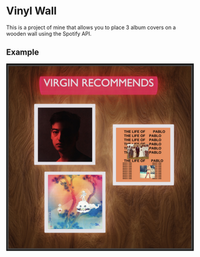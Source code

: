 # Vinyl Wall

This is a project of mine that allows you to place 3 album covers on a wooden wall using the Spotify API.

## Example

![Example of Vinyl Wall](example_image.jpg)